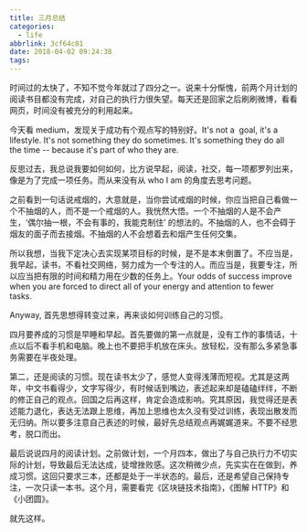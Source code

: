 ```yaml
---
title: 三月总结
categories:
  - life
abbrlink: 3cf64c81
date: 2018-04-02 09:24:38
tags:
---
```


时间过的太快了，不知不觉今年就过了四分之一。说来十分惭愧，前两个月计划的阅读书目都没有完成，对自己的执行力很失望。每天还是回家之后刷刷微博，看看网页，时间没有被充分的利用起来。

今天看 medium，发现关于成功有个观点写的特别好。It's not a  goal, it's a lifestyle. It's not something they do sometimes. It's something they do all the time -- because it's part of who they are.

反思过去，我总说我要如何如何，比方说早起，阅读，社交，每一项都罗列出来，像是为了完成一项任务。而从来没有从 who I am 的角度去思考问题。

之前看到一句话说戒烟的，大意就是，当你尝试戒烟的时候，你应当把自己看做一个不抽烟的人，而不是一个戒烟的人。我恍然大悟。一个不抽烟的人是不会产生，‘偶尔抽一根，不会有事的，我能克制住’ 的想法的。不抽烟的人，也不会碍于烟友的面子而去接烟。不抽烟的人不会想着去和烟产生任何交集。

所以我想，当我下定决心去实现某项目标的时候，是不是本末倒置了。不应当是，我早起，读书，不看社交网络，努力成为一个专注的人。而应当是，我要专注，所以应当把有限的时间和精力用在少数的任务上。Your odds of success improve when you are forced to direct all of your energy and attention to fewer tasks.

Anyway, 首先思想得转变过来，再来谈如何训练自己的习惯。

四月要养成的习惯是早睡和早起。首先要做的第一点就是，没有工作的事情话，十点以后不看手机和电脑。晚上也不要把手机放在床头。放轻松，没有那么多紧急事务需要在半夜处理。

第二，还是阅读的习惯。现在读书太少了，感觉人变得浅薄而短视。尤其是这两年，中文书看得少，文字写得少，有时候话到嘴边，表述起来却是磕磕绊绊，不断的修正自己的观点。回国之后再这样，肯定会造成影响。究其原因，我觉得还是表述能力退化，表达无法跟上思维，再加上思维也太久没有受过训练，表现出散发而无归纳。所以要多注意自己表述的时候，最好先总结观点再娓娓道来。不要不经思考，脱口而出。

最后说说四月的阅读计划。之前做计划，一个月四本，做出了与自己执行力不切实际的计划，导致最后无法达成，徒增挫败感。这次稍微少点，先实实在在做到，养成习惯。这回只要求三本，还都是处于一半状态的。最后，还是希望自己保持专注，一次只读一本书。这个月，需要看完《区块链技术指南》，《图解 HTTP》和《小团圆》。

就先这样。

